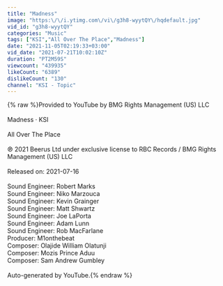 ```yaml
---
title: "Madness"
image: "https:\/\/i.ytimg.com\/vi\/g3h8-wyytQY\/hqdefault.jpg"
vid_id: "g3h8-wyytQY"
categories: "Music"
tags: ["KSI","All Over The Place","Madness"]
date: "2021-11-05T02:19:33+03:00"
vid_date: "2021-07-21T10:02:10Z"
duration: "PT2M59S"
viewcount: "439935"
likeCount: "6389"
dislikeCount: "130"
channel: "KSI - Topic"
---
```

{% raw %}Provided to YouTube by BMG Rights Management (US) LLC<br /><br />Madness · KSI<br /><br />All Over The Place<br /><br />℗ 2021 Beerus Ltd under exclusive license to RBC Records / BMG Rights Management (US) LLC<br /><br />Released on: 2021-07-16<br /><br />Sound  Engineer: Robert Marks<br />Sound  Engineer: Niko Marzouca<br />Sound  Engineer: Kevin Grainger<br />Sound  Engineer: Matt Shwartz<br />Sound  Engineer: Joe LaPorta<br />Sound  Engineer: Adam Lunn<br />Sound  Engineer: Rob MacFarlane<br />Producer: M1onthebeat<br />Composer: Olajide William Olatunji<br />Composer: Mozis Prince Aduu<br />Composer: Sam Andrew Gumbley<br /><br />Auto-generated by YouTube.{% endraw %}

